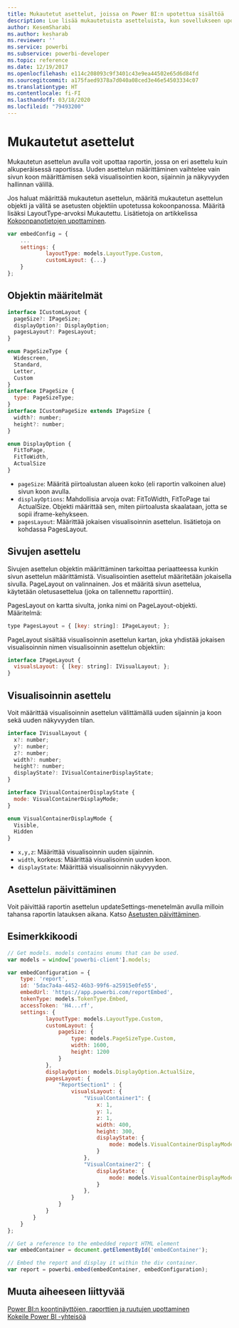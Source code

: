 ```yaml
---
title: Mukautetut asettelut, joissa on Power BI:n upotettua sisältöä
description: Lue lisää mukautetuista asetteluista, kun sovellukseen upotetaan Power BI -sisältöä.
author: KesemSharabi
ms.author: kesharab
ms.reviewer: ''
ms.service: powerbi
ms.subservice: powerbi-developer
ms.topic: reference
ms.date: 12/19/2017
ms.openlocfilehash: e114c208093c9f3401c43e9ea44502e65d6d84fd
ms.sourcegitcommit: a175faed9378a7d040a08ced3e46e54503334c07
ms.translationtype: HT
ms.contentlocale: fi-FI
ms.lasthandoff: 03/18/2020
ms.locfileid: "79493200"
---
```

# <a name="custom-layouts"></a>Mukautetut asettelut

Mukautetun asettelun avulla voit upottaa raportin, jossa on eri asettelu kuin alkuperäisessä raportissa. Uuden asettelun määrittäminen vaihtelee vain sivun koon määrittämisen sekä visualisointien koon, sijainnin ja näkyvyyden hallinnan välillä.

Jos haluat määrittää mukautetun asettelun, määritä mukautetun asettelun objekti ja välitä se asetusten objektiin upotetussa kokoonpanossa. Määritä lisäksi LayoutType-arvoksi Mukautettu. Lisätietoja on artikkelissa [Kokoonpanotietojen upottaminen](https://github.com/Microsoft/PowerBI-JavaScript/wiki/Embed-Configuration-Details).

```javascript
var embedConfig = {
    ...
    settings: {
            layoutType: models.LayoutType.Custom,
            customLayout: {...}
    }
};
```

## <a name="object-definition"></a>Objektin määritelmät

```javascript
interface ICustomLayout {
  pageSize?: IPageSize;
  displayOption?: DisplayOption;
  pagesLayout?: PagesLayout;
}

enum PageSizeType {
  Widescreen,
  Standard,
  Letter,
  Custom
}
interface IPageSize {
  type: PageSizeType;
}
interface ICustomPageSize extends IPageSize {
  width?: number;
  height?: number;
}

enum DisplayOption {
  FitToPage,
  FitToWidth,
  ActualSize
}
```

- `pageSize`: Määritä piirtoalustan alueen koko (eli raportin valkoinen alue) sivun koon avulla.
- `displayOptions`: Mahdollisia arvoja ovat: FitToWidth, FitToPage tai ActualSize. Objekti määrittää sen, miten piirtoalusta skaalataan, jotta se sopii iframe-kehykseen.
- `pagesLayout`: Määrittää jokaisen visualisoinnin asettelun. lisätietoja on kohdassa PagesLayout.

## <a name="pages-layout"></a>Sivujen asettelu

Sivujen asettelun objektin määrittäminen tarkoittaa periaatteessa kunkin sivun asettelun määrittämistä. Visualisointien asettelut määritetään jokaisella sivulla.
PageLayout on valinnainen. Jos et määritä sivun asettelua, käytetään oletusasettelua (joka on tallennettu raporttiin).

PagesLayout on kartta sivulta, jonka nimi on PageLayout-objekti. Määritelmä:

```javascript
type PagesLayout = { [key: string]: IPageLayout; };
```

PageLayout sisältää visualisoinnin asettelun kartan, joka yhdistää jokaisen visualisoinnin nimen visualisoinnin asettelun objektiin:

```javascript
interface IPageLayout {
  visualsLayout: { [key: string]: IVisualLayout; };
}
```

## <a name="visual-layout"></a>Visualisoinnin asettelu

Voit määrittää visualisoinnin asettelun välittämällä uuden sijainnin ja koon sekä uuden näkyvyyden tilan.

```javascript
interface IVisualLayout {
  x?: number;
  y?: number;
  z?: number;
  width?: number;
  height?: number;
  displayState?: IVisualContainerDisplayState;
}

interface IVisualContainerDisplayState {
  mode: VisualContainerDisplayMode;
}

enum VisualContainerDisplayMode {
  Visible,
  Hidden
}
```

- `x,y,z`: Määrittää visualisoinnin uuden sijainnin.
- `width`, korkeus: Määrittää visualisoinnin uuden koon.
- `displayState`: Määrittää visualisoinnin näkyvyyden.

## <a name="update-layout"></a>Asettelun päivittäminen

Voit päivittää raportin asettelun updateSettings-menetelmän avulla milloin tahansa raportin latauksen aikana. Katso [Asetusten päivittäminen](https://github.com/Microsoft/PowerBI-JavaScript/wiki/Update-Settings).

## <a name="code-example"></a>Esimerkkikoodi

```javascript
// Get models. models contains enums that can be used.
var models = window['powerbi-client'].models;

var embedConfiguration = {
    type: 'report',
    id: '5dac7a4a-4452-46b3-99f6-a25915e0fe55',
    embedUrl: 'https://app.powerbi.com/reportEmbed',
    tokenType: models.TokenType.Embed,
    accessToken: 'H4...rf',
    settings: {
            layoutType: models.LayoutType.Custom,
            customLayout: {
                pageSize: {
                    type: models.PageSizeType.Custom,
                    width: 1600,
                    height: 1200
                }
            },
            displayOption: models.DisplayOption.ActualSize,
            pagesLayout: {
                "ReportSection1" : {
                    visualsLayout: {
                        "VisualContainer1": {
                            x: 1,
                            y: 1,
                            z: 1,
                            width: 400,
                            height: 300,
                            displayState: {
                                mode: models.VisualContainerDisplayMode.Visible
                            }
                        },
                        "VisualContainer2": {
                            displayState: {
                                mode: models.VisualContainerDisplayMode.Hidden
                            }
                        },
                    }
                }
            }
        }
    }
};

// Get a reference to the embedded report HTML element
var embedContainer = document.getElementById('embedContainer');

// Embed the report and display it within the div container.
var report = powerbi.embed(embedContainer, embedConfiguration);
```

## <a name="see-also"></a>Muuta aiheeseen liittyvää

[Power BI:n koontinäyttöjen, raporttien ja ruutujen upottaminen](embed-sample-for-customers.md)   
[Kokeile Power BI -yhteisöä](https://community.powerbi.com/)
